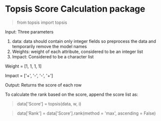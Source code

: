 # Topsis Score Calculation package

>from topsis import topsis

Input: Three parameters

1. data: data should contain only integer fields so preprocess the data and temporarily remove the model names
2. Weights: weight of each attribute, considered to be an integer list
3. Impact: Considered to be a character list

Weight = [1, 1, 1, 1]

Impact = ['+', '-', '-', '+']

Output: Returns the score of each row

To calculate the rank based on the score, append the score list as:

>data['Score'] = topsis(data, w, i)

>data['Rank'] = data['Score'].rank(method = 'max', ascending = False)